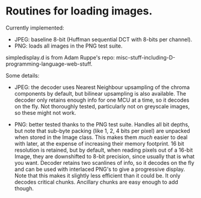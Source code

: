 # Routines for loading images. 

Currently implemented:
- JPEG: baseline 8-bit (Huffman sequential DCT with 8-bits per channel).
- PNG: loads all images in the PNG test suite. 

simpledisplay.d is from Adam Ruppe's repo: misc-stuff-including-D-programming-language-web-stuff.

Some details:
- JPEG: the decoder uses Nearest Neighbour upsampling of the chroma components by default, but 
bilinear upsampling is also available. The decoder only retains enough info for one MCU at a 
time, so it decodes on the fly. Not thoroughly tested, particularly not on greyscale images, 
so these might not work.

- PNG: better tested thanks to the PNG test suite. Handles all bit depths, but note that 
sub-byte packing (like 1, 2, 4 bits per pixel) are unpacked when stored in the Image class. This 
makes them _much_ easier to deal with later, at the expense of increasing their memory footprint. 
16 bit resolution is retained, but by default, when reading pixels out of a 16-bit Image, they are 
downshifted to 8-bit precision, since usually that is what you want. Decoder retains two scanlines 
of info, so it decodes on the fly and can be used with interlaced PNG's to give a progressive display. 
Note that this makes it slightly less efficient than it could be. It only decodes critical chunks. 
Ancillary chunks are easy enough to add though. 